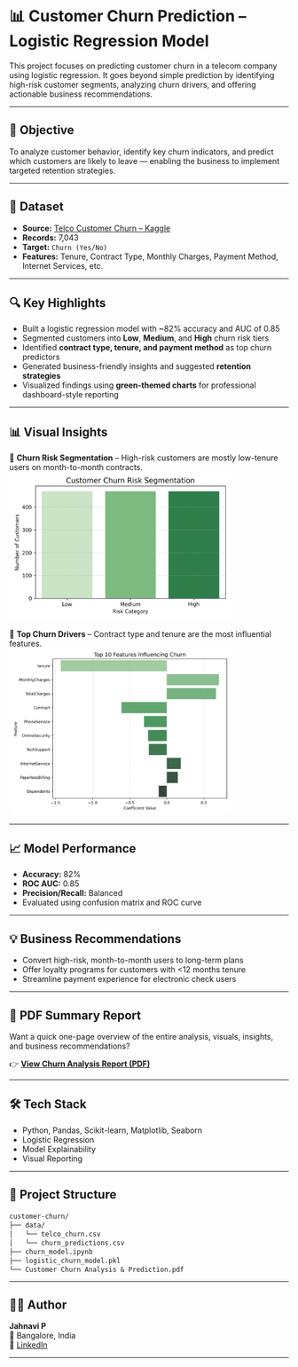 # 📊 Customer Churn Prediction – Logistic Regression Model

This project focuses on predicting customer churn in a telecom company using logistic regression. It goes beyond simple prediction by identifying high-risk customer segments, analyzing churn drivers, and offering actionable business recommendations.

---

## 🎯 Objective

To analyze customer behavior, identify key churn indicators, and predict which customers are likely to leave — enabling the business to implement targeted retention strategies.

---

## 🧾 Dataset

- **Source:** [Telco Customer Churn – Kaggle](https://www.kaggle.com/datasets/blastchar/telco-customer-churn)
- **Records:** 7,043
- **Target:** `Churn (Yes/No)`
- **Features:** Tenure, Contract Type, Monthly Charges, Payment Method, Internet Services, etc.

---

## 🔍 Key Highlights

- Built a logistic regression model with ~82% accuracy and AUC of 0.85
- Segmented customers into **Low**, **Medium**, and **High** churn risk tiers
- Identified **contract type, tenure, and payment method** as top churn predictors
- Generated business-friendly insights and suggested **retention strategies**
- Visualized findings using **green-themed charts** for professional dashboard-style reporting

---

## 📊 Visual Insights

📌 **Churn Risk Segmentation** – High-risk customers are mostly low-tenure users on month-to-month contracts.
<img src="outputs/churn_risk_segmentation.png" width="400"/>  


📌 **Top Churn Drivers** – Contract type and tenure are the most influential features.   
<img src="outputs/feature_importance.png" width="400"/>  


---

## 📈 Model Performance

- **Accuracy:** 82%
- **ROC AUC:** 0.85
- **Precision/Recall:** Balanced
- Evaluated using confusion matrix and ROC curve

---

## 💡 Business Recommendations

- Convert high-risk, month-to-month users to long-term plans
- Offer loyalty programs for customers with <12 months tenure
- Streamline payment experience for electronic check users

---

## 📄 PDF Summary Report

Want a quick one-page overview of the entire analysis, visuals, insights, and business recommendations?

👉 [**View Churn Analysis Report (PDF)**](https://github.com/jan257/churn-analytics-business-case/blob/main/Customer%20Churn%20Analysis%20%26%20Prediction.pdf)

---

## 🛠 Tech Stack

- Python, Pandas, Scikit-learn, Matplotlib, Seaborn
- Logistic Regression
- Model Explainability
- Visual Reporting

---

## 📁 Project Structure

```
customer-churn/
├── data/
│   └── telco_churn.csv
│   └── churn_predictions.csv
├── churn_model.ipynb
├── logistic_churn_model.pkl
└── Customer Churn Analysis & Prediction.pdf

```
---

## 👩‍💻 Author

**Jahnavi P**  
📍 Bangalore, India  
🔗 [LinkedIn](https://www.linkedin.com/in/jahnavi-p-a68788233) 

---


